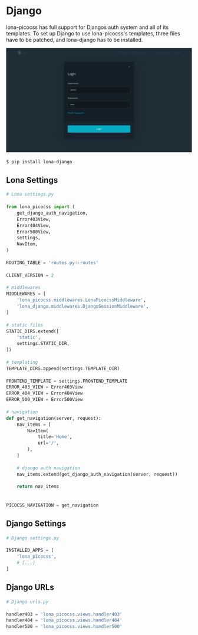 # Django

lona-picocss has full support for Djangos auth system and all of its templates. To set up Django to use lona-picocss's templates, three files have to be patched, and lona-django has to be installed.

![django login form](screenshots/django-login-form.png)

```
$ pip install lona-django
```

## Lona Settings

```python
# Lona settings.py

from lona_picocss import (
    get_django_auth_navigation,
    Error403View,
    Error404View,
    Error500View,
    settings,
    NavItem,
)

ROUTING_TABLE = 'routes.py::routes'

CLIENT_VERSION = 2

# middlewares
MIDDLEWARES = [
    'lona_picocss.middlewares.LonaPicocssMiddleware',
    'lona_django.middlewares.DjangoSessionMiddleware',
]

# static files
STATIC_DIRS.extend([
    'static',
    settings.STATIC_DIR,
])

# templating
TEMPLATE_DIRS.append(settings.TEMPLATE_DIR)

FRONTEND_TEMPLATE = settings.FRONTEND_TEMPLATE
ERROR_403_VIEW = Error403View
ERROR_404_VIEW = Error404View
ERROR_500_VIEW = Error500View

# navigation
def get_navigation(server, request):
    nav_items = [
        NavItem(
            title='Home',
            url='/',
        ),
    ]

    # django auth navigation
    nav_items.extend(get_django_auth_navigation(server, request))

    return nav_items


PICOCSS_NAVIGATION = get_navigation
```

## Django Settings

```python
# Django settings.py

INSTALLED_APPS = [
    'lona_picocss',
    # [...]
]

```

## Django URLs

```python
# Django urls.py

handler403 = 'lona_picocss.views.handler403'
handler404 = 'lona_picocss.views.handler404'
handler500 = 'lona_picocss.views.handler500'
```
